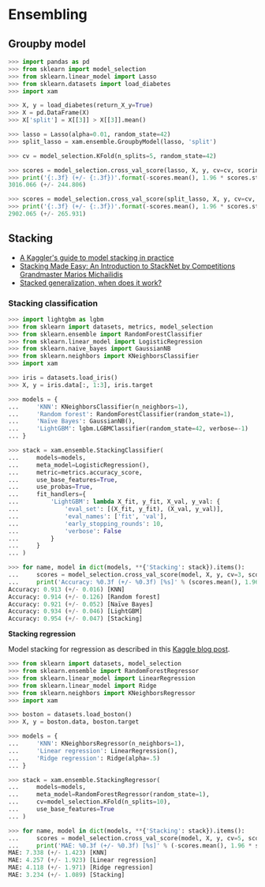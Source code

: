 # Ensembling

## Groupby model

```python
>>> import pandas as pd
>>> from sklearn import model_selection
>>> from sklearn.linear_model import Lasso
>>> from sklearn.datasets import load_diabetes
>>> import xam

>>> X, y = load_diabetes(return_X_y=True)
>>> X = pd.DataFrame(X)
>>> X['split'] = X[[3]] > X[[3]].mean()

>>> lasso = Lasso(alpha=0.01, random_state=42)
>>> split_lasso = xam.ensemble.GroupbyModel(lasso, 'split')

>>> cv = model_selection.KFold(n_splits=5, random_state=42)

>>> scores = model_selection.cross_val_score(lasso, X, y, cv=cv, scoring='neg_mean_squared_error')
>>> print('{:.3f} (+/- {:.3f})'.format(-scores.mean(), 1.96 * scores.std()))
3016.066 (+/- 244.806)

>>> scores = model_selection.cross_val_score(split_lasso, X, y, cv=cv, scoring='neg_mean_squared_error')
>>> print('{:.3f} (+/- {:.3f})'.format(-scores.mean(), 1.96 * scores.std()))
2902.065 (+/- 265.931)

```

## Stacking

- [A Kaggler's guide to model stacking in practice](http://blog.kaggle.com/2016/12/27/a-kagglers-guide-to-model-stacking-in-practice/)
- [Stacking Made Easy: An Introduction to StackNet by Competitions Grandmaster Marios Michailidis](http://blog.kaggle.com/2017/06/15/stacking-made-easy-an-introduction-to-stacknet-by-competitions-grandmaster-marios-michailidis-kazanova/)
- [Stacked generalization, when does it work?](http://www.cs.waikato.ac.nz/~ihw/papers/97KMT-IHW-Stacked.pdf)

### Stacking classification

```python
>>> import lightgbm as lgbm
>>> from sklearn import datasets, metrics, model_selection
>>> from sklearn.ensemble import RandomForestClassifier
>>> from sklearn.linear_model import LogisticRegression
>>> from sklearn.naive_bayes import GaussianNB
>>> from sklearn.neighbors import KNeighborsClassifier
>>> import xam

>>> iris = datasets.load_iris()
>>> X, y = iris.data[:, 1:3], iris.target

>>> models = {
...     'KNN': KNeighborsClassifier(n_neighbors=1),
...     'Random forest': RandomForestClassifier(random_state=1),
...     'Naïve Bayes': GaussianNB(),
...     'LightGBM': lgbm.LGBMClassifier(random_state=42, verbose=-1)
... }

>>> stack = xam.ensemble.StackingClassifier(
...     models=models,
...     meta_model=LogisticRegression(),
...     metric=metrics.accuracy_score,
...     use_base_features=True,
...     use_probas=True,
...     fit_handlers={
...         'LightGBM': lambda X_fit, y_fit, X_val, y_val: {
...             'eval_set': [(X_fit, y_fit), (X_val, y_val)],
...             'eval_names': ['fit', 'val'],
...             'early_stopping_rounds': 10,
...             'verbose': False
...         }
...     }
... )

>>> for name, model in dict(models, **{'Stacking': stack}).items():
...     scores = model_selection.cross_val_score(model, X, y, cv=3, scoring='accuracy')
...     print('Accuracy: %0.3f (+/- %0.3f) [%s]' % (scores.mean(), 1.96 * scores.std(), name))
Accuracy: 0.913 (+/- 0.016) [KNN]
Accuracy: 0.914 (+/- 0.126) [Random forest]
Accuracy: 0.921 (+/- 0.052) [Naïve Bayes]
Accuracy: 0.934 (+/- 0.046) [LightGBM]
Accuracy: 0.954 (+/- 0.047) [Stacking]

```

**Stacking regression**

Model stacking for regression as described in this [Kaggle blog post](http://blog.kaggle.com/2016/12/27/a-kagglers-guide-to-model-stacking-in-practice/).

```python
>>> from sklearn import datasets, model_selection
>>> from sklearn.ensemble import RandomForestRegressor
>>> from sklearn.linear_model import LinearRegression
>>> from sklearn.linear_model import Ridge
>>> from sklearn.neighbors import KNeighborsRegressor
>>> import xam

>>> boston = datasets.load_boston()
>>> X, y = boston.data, boston.target

>>> models = {
...     'KNN': KNeighborsRegressor(n_neighbors=1),
...     'Linear regression': LinearRegression(),
...     'Ridge regression': Ridge(alpha=.5)
... }

>>> stack = xam.ensemble.StackingRegressor(
...     models=models,
...     meta_model=RandomForestRegressor(random_state=1),
...     cv=model_selection.KFold(n_splits=10),
...     use_base_features=True
... )

>>> for name, model in dict(models, **{'Stacking': stack}).items():
...     scores = model_selection.cross_val_score(model, X, y, cv=5, scoring='neg_mean_absolute_error')
...     print('MAE: %0.3f (+/- %0.3f) [%s]' % (-scores.mean(), 1.96 * scores.std(), name))
MAE: 7.338 (+/- 1.423) [KNN]
MAE: 4.257 (+/- 1.923) [Linear regression]
MAE: 4.118 (+/- 1.971) [Ridge regression]
MAE: 3.234 (+/- 1.089) [Stacking]

```
